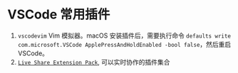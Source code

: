 # VSCode 常用插件

1. `vscodevim` Vim 模拟器。macOS 安装插件后，需要执行命令 `defaults write com.microsoft.VSCode ApplePressAndHoldEnabled -bool false`，然后重启 VSCode。
1. [`Live Share Extension Pack`][1], 可以实时协作的插件集合

[1]: https://marketplace.visualstudio.com/items?itemName=MS-vsliveshare.vsliveshare-pack "Live Share Extension Pack"
